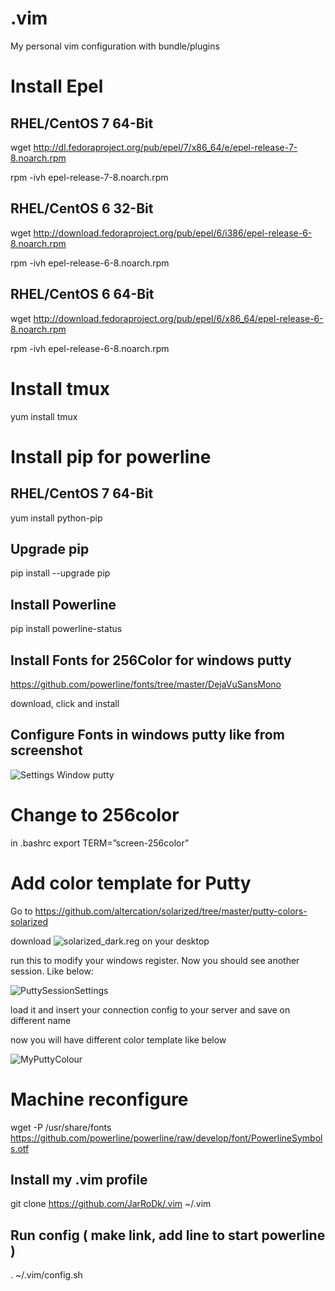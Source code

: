 # .vim
My personal vim configuration with bundle/plugins

# Install Epel
## RHEL/CentOS 7 64-Bit ##
wget http://dl.fedoraproject.org/pub/epel/7/x86_64/e/epel-release-7-8.noarch.rpm

rpm -ivh epel-release-7-8.noarch.rpm

## RHEL/CentOS 6 32-Bit ##
wget http://download.fedoraproject.org/pub/epel/6/i386/epel-release-6-8.noarch.rpm

rpm -ivh epel-release-6-8.noarch.rpm


## RHEL/CentOS 6 64-Bit ##
wget http://download.fedoraproject.org/pub/epel/6/x86_64/epel-release-6-8.noarch.rpm

rpm -ivh epel-release-6-8.noarch.rpm

# Install tmux 
yum install tmux

# Install pip for powerline
## RHEL/CentOS 7 64-Bit ##
yum install python-pip

## Upgrade pip 
pip install --upgrade pip

## Install Powerline
pip install powerline-status

## Install Fonts for 256Color for windows putty 

https://github.com/powerline/fonts/tree/master/DejaVuSansMono

download, click and install

## Configure Fonts in windows putty like from screenshot
![Settings Window putty](https://farm1.staticflickr.com/633/30962917843_c8ca94517e_o_d.png)

# Change to 256color
in .bashrc
export TERM=”screen-256color” 

# Add color template for Putty 
Go to https://github.com/altercation/solarized/tree/master/putty-colors-solarized

download ![solarized_dark.reg](https://raw.githubusercontent.com/altercation/solarized/master/putty-colors-solarized/solarized_dark.reg) on your desktop 

run this to modify your windows register. Now you should see another session. Like below:

![PuttySessionSettings](https://c1.staticflickr.com/3/2817/34183840316_f93bd572b3_n.jpg)

load it and insert your connection config to your server and save on different name

now you will have different color template like below

![MyPuttyColour](https://c1.staticflickr.com/3/2810/33382742204_3e7197c6fa_o.png)

# Machine reconfigure
wget -P /usr/share/fonts https://github.com/powerline/powerline/raw/develop/font/PowerlineSymbols.otf

## Install my .vim profile 
git clone https://github.com/JarRoDk/.vim ~/.vim

## Run config ( make link, add line to start powerline ) 
. ~/.vim/config.sh
